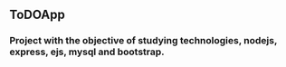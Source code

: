 ## ToDOApp


### Project with the objective of studying technologies, nodejs, express, ejs, mysql and bootstrap.
